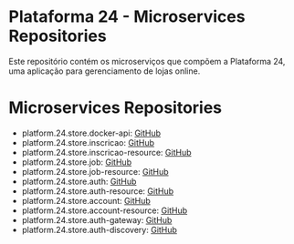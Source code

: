 # Plataforma 24 - Microservices Repositories

Este repositório contém os microserviços que compõem a Plataforma 24, uma aplicação para gerenciamento de lojas online.



# Microservices Repositories

- platform.24.store.docker-api: [GitHub](https://github.com/alessitomas/platform.24.store.docker-api)
- platform.24.store.inscricao: [GitHub](https://github.com/alessitomas/platform.24.store.inscricao)
- platform.24.store.inscricao-resource: [GitHub](https://github.com/alessitomas/platform.24.store.inscricao-resource)
- platform.24.store.job: [GitHub](https://github.com/alessitomas/platform.24.store.job)
- platform.24.store.job-resource: [GitHub](https://github.com/alessitomas/platform.24.store.job-resource)
- platform.24.store.auth: [GitHub](https://github.com/alessitomas/platform.24.store.auth)
- platform.24.store.auth-resource: [GitHub](https://github.com/alessitomas/platform.24.store.auth-resource)
- platform.24.store.account: [GitHub](https://github.com/alessitomas/platform.24.store.account)
- platform.24.store.account-resource: [GitHub](https://github.com/alessitomas/platform.24.store.account-resource)
- platform.24.store.auth-gateway: [GitHub](https://github.com/alessitomas/platform.24.store.auth-gateway)
- platform.24.store.auth-discovery: [GitHub](https://github.com/alessitomas/platform.24.store.auth-discovery)
